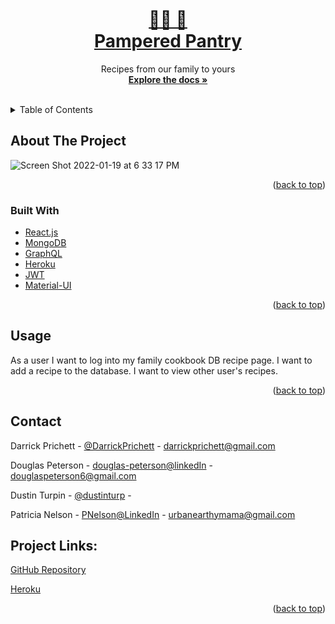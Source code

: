 <div id="top"></div>
<!-- PROJECT LOGO -->
<br />
<div align="center">
  <a href="https://github.com/DarrickPrichett/Pampered_Pantry">
    <h1> 🧑‍🍳 🥘 <br/> Pampered Pantry </h1>
  </a>

  <p align="center">
    Recipes from our family to yours
    <br />
    <a href="https://darrickprichett.github.io/Pampered_Pantry"><strong>Explore the docs »</strong></a>
<br />
<br />
  </p>
</div>

<!-- TABLE OF CONTENTS -->
<details>
  <summary>Table of Contents</summary>
  <ol>
    <li>
      <a href="#about-the-project">About The Project</a>
      <ul>
        <li><a href="#built-with">Built With</a></li>
      </ul>
    </li>
    <li><a href="#usage">Usage</a></li>
    <li><a href="#contact">Contact</a></li>
  </ol>
</details>

<!-- ABOUT THE PROJECT -->
## About The Project

![Screen Shot 2022-01-19 at 6 33 17 PM](https://user-images.githubusercontent.com/85598391/150241289-6aaee5ad-d436-4a11-bb05-4b188ebe0a79.png)


<p align="right">(<a href="#top">back to top</a>)</p>

### Built With
* [React.js](https://reactjs.org/)
* [MongoDB](https://www.mongodb.com/)
* [GraphQL](https://graphql.org/)
* [Heroku](https://www.heroku.com/)
* [JWT](https://jwt.io/)
* [Material-UI](https://mui.com/)

<p align="right">(<a href="#top">back to top</a>)</p>

<!-- USAGE EXAMPLES -->
## Usage

As a user I want to log into my family cookbook DB recipe page.
I want to add a recipe to the database.
I want to view other user's recipes.

<p align="right">(<a href="#top">back to top</a>)</p>

<!-- CONTACT -->
## Contact
Darrick Prichett - [@DarrickPrichett](https://github.com/DarrickPrichett) - darrickprichett@gmail.com

Douglas Peterson - [douglas-peterson@linkedIn](https://www.linkedin.com/in/douglas-peterson) - douglaspeterson6@gmail.com

Dustin Turpin - [@dustinturp](https://github.com/dustinturp) - 

Patricia Nelson - [PNelson@LinkedIn](https://www.linkedin.com/in/p-nelson/) - urbanearthymama@gmail.com

## Project Links: 
[GitHub Repository](https://github.com/DarrickPrichett/Pampered_Pantry)

[Heroku](http://pamperedpantry.herokuapp.com/)

<p align="right">(<a href="#top">back to top</a>)</p>
